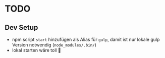 # TODO

## Dev Setup

* npm script `start` hinzufügen als Alias für `gulp`, damit ist nur lokale gulp Version notwendig (`node_modules/.bin/`)
* lokal starten wäre toll 🚀